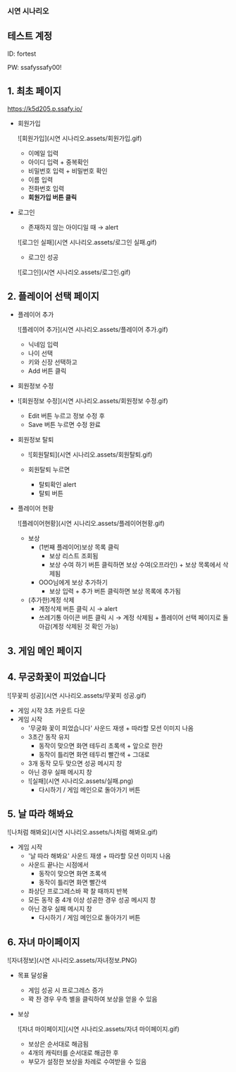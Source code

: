 ### 시연 시나리오



## 테스트 계정

ID: fortest

PW: ssafyssafy00!

## 1. 최초 페이지

https://k5d205.p.ssafy.io/

- 회원가입

  ![회원가입](시연 시나리오.assets/회원가입.gif)

  - 이메일 입력
  - 아이디 입력 + 중복확인
  - 비밀번호 입력 + 비밀번호 확인
  - 이름 입력
  - 전화번호 입력
  - **회원가입 버튼 클릭**

  

- 로그인

  - 존재하지 않는 아이디일 때 → alert

  ![로그인 실패](시연 시나리오.assets/로그인 실패.gif)

  - 로그인 성공

  ![로그인](시연 시나리오.assets/로그인.gif)

## 2. 플레이어 선택 페이지

- 플레이어 추가

  ![플레이어 추가](시연 시나리오.assets/플레이어 추가.gif)

  - 닉네임 입력
  - 나이 선택
  - 키와 신장 선택하고
  - Add 버튼 클릭

- 회원정보 수정

- ![회원정보 수정](시연 시나리오.assets/회원정보 수정.gif)
  - Edit 버튼 누르고 정보 수정 후
  - Save 버튼 누르면 수정 완료

- 회원정보 탈퇴

  - ![회원탈퇴](시연 시나리오.assets/회원탈퇴.gif)

  - 회원탈퇴 누르면
    - 탈퇴확인 alert
    - 탈퇴 버튼

- 플레이어 현황

  ![플레이어현황](시연 시나리오.assets/플레이어현황.gif)

  - 보상
    - (1번째 플레이어)보상 목록 클릭
      - 보상 리스트 조회됨
      - 보상 수여 하기 버튼 클릭하면 보상 수여(오프라인) + 보상 목록에서 삭제됨
    - OOO님에게 보상 추가하기
      - 보상 입력 + 추가 버튼 클릭하면 보상 목록에 추가됨
  - (추가한)계정 삭제
    - 계정삭제 버튼 클릭 시 → alert
    - 쓰레기통 아이콘 버튼 클릭 시 → 계정 삭제됨 + 플레이어 선택 페이지로 돌아감(계정 삭제된 것 확인 가능)

## 3. 게임 메인 페이지

## 4. 무궁화꽃이 피었습니다

![무꽃피 성공](시연 시나리오.assets/무꽃피 성공.gif)

- 게임 시작 3초 카운트 다운
- 게임 시작
  - '무궁화 꽃이 피었습니다' 사운드 재생 + 따라할 모션 이미지 나옴
  - 3초간 동작 유지
    - 동작이 맞으면 화면 테두리 초록색 +  앞으로 한칸
    - 동작이 틀리면 화면 테두리 빨간색 + 그대로
  - 3개 동작 모두 맞으면 성공 메시지 창
  - 아닌 경우 실패 메시지 창
  - ![실패](시연 시나리오.assets/실패.png)
    - 다시하기 / 게임 메인으로 돌아가기 버튼

## 5. 날 따라 해봐요

![나처럼 해봐요](시연 시나리오.assets/나처럼 해봐요.gif)

- 게임 시작
  - '날 따라 해봐요' 사운드 재생 + 따라할 모션 이미지 나옴
  - 사운드 끝나는 시점에서
    - 동작이 맞으면 화면 초록색
    - 동작이 틀리면 화면 빨간색
  - 좌상단 프로그레스바 꽉 찰 때까지 반복
  - 모든 동작 중 4개 이상 성공한 경우 성공 메시지 창
  - 아닌 경우 실패 메시지 창
    - 다시하기 / 게임 메인으로 돌아가기 버튼

## 6. 자녀 마이페이지

![자녀정보](시연 시나리오.assets/자녀정보.PNG)

- 목표 달성율

  - 게임 성공 시 프로그레스 증가
  - 꽉 찬 경우 우측 별을 클릭하여 보상을 얻을 수 있음

- 보상

  ![자녀 마이페이지](시연 시나리오.assets/자녀 마이페이지.gif)

  - 보상은 순서대로 해금됨
  - 4개의 캐릭터를 순서대로 해금한 후
  - 부모가 설정한 보상을 차례로 수여받을 수 있음